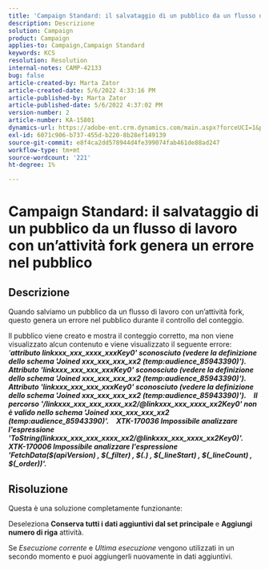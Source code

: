 ```yaml
---
title: 'Campaign Standard: il salvataggio di un pubblico da un flusso di lavoro con un’attività fork genera un errore nel pubblico'
description: Descrizione
solution: Campaign
product: Campaign
applies-to: Campaign,Campaign Standard
keywords: KCS
resolution: Resolution
internal-notes: CAMP-42133
bug: false
article-created-by: Marta Zator
article-created-date: 5/6/2022 4:33:16 PM
article-published-by: Marta Zator
article-published-date: 5/6/2022 4:37:02 PM
version-number: 2
article-number: KA-15801
dynamics-url: https://adobe-ent.crm.dynamics.com/main.aspx?forceUCI=1&pagetype=entityrecord&etn=knowledgearticle&id=286a3538-5acd-ec11-a7b5-6045bd00dbbc
exl-id: 6071c906-b737-455d-b220-8b28ef149139
source-git-commit: e8f4ca2dd578944d4fe399074fab461de88ad247
workflow-type: tm+mt
source-wordcount: '221'
ht-degree: 1%

---
```


# Campaign Standard: il salvataggio di un pubblico da un flusso di lavoro con un’attività fork genera un errore nel pubblico

## Descrizione


Quando salviamo un pubblico da un flusso di lavoro con un’attività fork, questo genera un errore nel pubblico durante il controllo del conteggio.

Il pubblico viene creato e mostra il conteggio corretto, ma non viene visualizzato alcun contenuto e viene visualizzato il seguente errore:
 
*&#39;<b>attributo linkxxx_xxx_xxxx_xxxKey0&#39; sconosciuto (vedere la definizione dello schema &#39;Joined xxx_xxx_xxx_xx2 (temp:audience_85943390)&#39;). Attributo &#39;linkxxx_xxx_xxx_xxxKey0&#39; sconosciuto (vedere la definizione dello schema &#39;Joined xxx_xxx_xxx_xx2 (temp:audience_85943390)&#39;). Attributo &#39;linkxxx_xxx_xxx_xxxKey0&#39; sconosciuto (vedere la definizione dello schema &#39;Joined xxx_xxx_xxx_xx2 (temp:audience_85943390)&#39;).</b>*
 <b>__</b> 
<b>*Il percorso &#39;/linkxxx_xxx_xxx_xxxx_xx2/@linkxxx_xxx_xxxx_xx2Key0&#39; non è valido nello schema &#39;Joined xxx_xxx_xxx_xx2 (temp:audience_85943390)&#39;.</b>*
 <b>__</b> 
<b>*XTK-170036 Impossibile analizzare l&#39;espressione &#39;ToString(linkxxx_xxx_xxx_xxxx_xx2/@linkxxx_xxx_xxxx_xx2Key0)&#39;. XTK-170006 Impossibile analizzare l&#39;espressione &#39;FetchData($(apiVersion) , $(_filter) , $(.) , $(_lineStart) , $(_lineCount) , $(_order))&#39;.</b>*


## Risoluzione


Questa è una soluzione completamente funzionante:

Deseleziona <b>Conserva tutti i dati aggiuntivi dal set principale </b>e <b>Aggiungi numero di riga</b> attività.

Se *Esecuzione corrente* e *Ultima esecuzione* vengono utilizzati in un secondo momento e puoi aggiungerli nuovamente in dati aggiuntivi.
